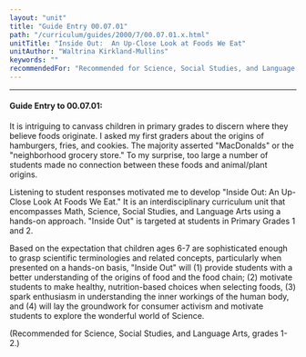 ```yaml
---
layout: "unit"
title: "Guide Entry 00.07.01"
path: "/curriculum/guides/2000/7/00.07.01.x.html"
unitTitle: "Inside Out:  An Up-Close Look at Foods We Eat"
unitAuthor: "Waltrina Kirkland-Mullins"
keywords: ""
recommendedFor: "Recommended for Science, Social Studies, and Language Arts, grades 1-2."
---
```

<body>
<hr/>
<h4>
Guide Entry to 00.07.01:
</h4>
It is intriguing to canvass children in primary grades to discern where they believe foods originate.  I asked my first graders about the origins of hamburgers, fries, and cookies.  The majority asserted "MacDonalds" or the "neighborhood grocery store."  To my surprise, too large a number of students made no connection between these foods and animal/plant origins.
<p>
Listening to student responses motivated me to develop "Inside Out: An Up-Close Look At Foods We Eat."   It is an interdisciplinary curriculum unit that encompasses Math, Science, Social Studies, and Language Arts using a hands-on approach.  "Inside Out" is targeted at students in Primary Grades 1 and 2.
</p>
<p>
Based on the expectation that children ages 6-7 are sophisticated enough to grasp scientific terminologies and related concepts, particularly when presented on a hands-on basis, "Inside Out" will (1) provide students with a better understanding of the origins of food and the food chain; (2) motivate students to make healthy, nutrition-based choices when selecting foods, (3) spark enthusiasm in understanding the inner workings of the human body, and (4) will lay the groundwork for consumer activism and motivate students to explore the wonderful world of Science.
</p>
<p>
(Recommended for Science, Social Studies, and Language Arts, grades 1-2.)
</p>
</body>